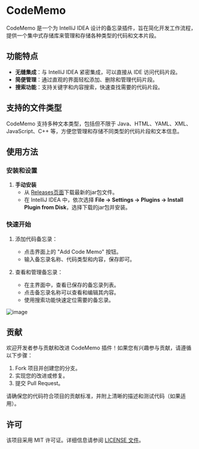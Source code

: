 # CodeMemo

CodeMemo 是一个为 IntelliJ IDEA 设计的备忘录插件，旨在简化开发工作流程，提供一个集中式存储库来管理和存储各种类型的代码和文本片段。

## 功能特点

- **无缝集成**：与 IntelliJ IDEA 紧密集成，可以直接从 IDE 访问代码片段。
- **简便管理**：通过直观的界面轻松添加、删除和管理代码片段。
- **搜索功能**：支持关键字和内容搜索，快速查找需要的代码片段。

## 支持的文件类型

CodeMemo 支持多种文本类型，包括但不限于 Java、HTML、YAML、XML、JavaScript、C++ 等，方便您管理和存储不同类型的代码片段和文本信息。

## 使用方法

### 安装和设置

1. **手动安装**
   - 从 [Releases页面](https://github.com/ZJamss/CodeMemo/releases)下载最新的jar包文件。
   - 在 IntelliJ IDEA 中，依次选择 **File -> Settings -> Plugins -> Install Plugin from Disk**，选择下载的jar包并安装。


### 快速开始

1. 添加代码备忘录：
   - 点击界面上的 "Add Code Memo" 按钮。
   - 输入备忘录名称、代码类型和内容，保存即可。

2. 查看和管理备忘录：
   - 在主界面中，查看已保存的备忘录列表。
   - 点击备忘录名称可以查看和编辑其内容。
   - 使用搜索功能快速定位需要的备忘录。

![image](https://github.com/ZJamss/CodeMemo/assets/76551468/60e06064-4b7f-4bd3-88ef-cca8d4f4ea53)


## 贡献

欢迎开发者参与贡献和改进 CodeMemo 插件！如果您有兴趣参与贡献，请遵循以下步骤：

1. Fork 项目并创建您的分支。
2. 实现您的改进或修复。
3. 提交 Pull Request。

请确保您的代码符合项目的贡献标准，并附上清晰的描述和测试代码（如果适用）。

## 许可

该项目采用 MIT 许可证。详细信息请参阅 [LICENSE 文件](https://github.com/ZJamss/CodeMemo/blob/main/LICENSE)。
